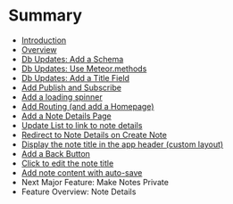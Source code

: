 # Summary

* [Introduction](README.md)
* [Overview](overview.md)
* [Db Updates: Add a Schema](db_updates_add_a_schema.md)
* [Db Updates: Use Meteor.methods](db_updates_use_meteormethods.md)
* [Db Updates: Add a Title Field](db_updates_add_a_title_field.md)
* [Add Publish and Subscribe](add_publish_and_subscribe.md)
* [Add a loading spinner](add_a_loading_spinner.md)
* [Add Routing (and add a Homepage)](add_routing.md)
* [Add a Note Details Page](add_a_note_details_page.md)
* [Update List to link to note details](update_list_to_link_to_note_details.md)
* [Redirect to Note Details on Create Note](redirect_to_note_details_on_create_note.md)
* [Display the note title in the app header (custom layout)](display_the_note_title_in_the_app_header_custom_la.md)
* [Add a Back Button](add_a_back_button.md)
* [Click to edit the note title](click_to_edit_the_note_title.md)
* [Add note content with auto-save](click_to_add_or_update_note_content.md)
* Next Major Feature: Make Notes Private
* Feature Overview: Note Details

